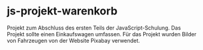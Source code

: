 # js-projekt-warenkorb

Projekt zum Abschluss des ersten Teils der JavaScript-Schulung.
Das Projekt sollte einen Einkaufswagen umfassen.
Für das Projekt wurden Bilder von Fahrzeugen von der Website Pixabay verwendet.
